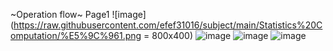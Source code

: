 ~Operation flow~
Page1
![image](https://raw.githubusercontent.com/efef31016/subject/main/Statistics%20Computation/%E5%9C%961.png = 800x400)
![image](https://raw.githubusercontent.com/efef31016/subject/main/Statistics%20Computation/%E5%9C%962.png)
![image](https://raw.githubusercontent.com/efef31016/subject/main/Statistics%20Computation/%E5%9C%963.png)
![image](https://raw.githubusercontent.com/efef31016/subject/main/Statistics%20Computation/%E5%9C%964.png)
